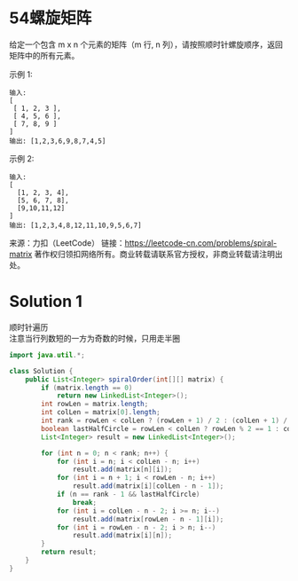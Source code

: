 # 54螺旋矩阵

给定一个包含 m x n 个元素的矩阵（m 行, n 列），请按照顺时针螺旋顺序，返回矩阵中的所有元素。

示例 1:
```
输入:
[
 [ 1, 2, 3 ],
 [ 4, 5, 6 ],
 [ 7, 8, 9 ]
]
输出: [1,2,3,6,9,8,7,4,5]
```
示例 2:
```
输入:
[
  [1, 2, 3, 4],
  [5, 6, 7, 8],
  [9,10,11,12]
]
输出: [1,2,3,4,8,12,11,10,9,5,6,7]
```
来源：力扣（LeetCode）
链接：https://leetcode-cn.com/problems/spiral-matrix
著作权归领扣网络所有。商业转载请联系官方授权，非商业转载请注明出处。

# Solution 1
顺时针遍历  
注意当行列数短的一方为奇数的时候，只用走半圈  
``` java
import java.util.*;

class Solution {
    public List<Integer> spiralOrder(int[][] matrix) {
        if (matrix.length == 0)
            return new LinkedList<Integer>();
        int rowLen = matrix.length;
        int colLen = matrix[0].length;
        int rank = rowLen < colLen ? (rowLen + 1) / 2 : (colLen + 1) / 2;
        boolean lastHalfCircle = rowLen < colLen ? rowLen % 2 == 1 : colLen % 2 == 1;
        List<Integer> result = new LinkedList<Integer>();

        for (int n = 0; n < rank; n++) {
            for (int i = n; i < colLen - n; i++)
                result.add(matrix[n][i]);
            for (int i = n + 1; i < rowLen - n; i++)
                result.add(matrix[i][colLen - n - 1]);
            if (n == rank - 1 && lastHalfCircle)
                break;
            for (int i = colLen - n - 2; i >= n; i--)
                result.add(matrix[rowLen - n - 1][i]);
            for (int i = rowLen - n - 2; i > n; i--)
                result.add(matrix[i][n]);
        }
        return result;
    }
}
```
